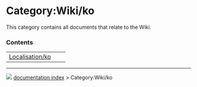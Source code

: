 # Category:Wiki/ko
This category contains all documents that relate to the Wiki.

### Contents

|     |     |     |
| --- | --- | --- |
| [Localisation/ko](Localisation/ko.md) |



---
![](images/Button_right.svg) [documentation index](../README.md) > Category:Wiki/ko
